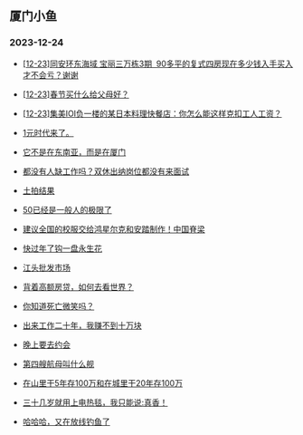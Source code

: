 ## 厦门小鱼 
### 2023-12-24

+ [[12-23]同安环东海域 宝丽三万栋3期  90多平的复式四房现在多少钱入手买入才不会亏？谢谢](http://bbs.xmfish.com/read-htm-tid-18124934.html)

+ [[12-23]春节买什么给父母好？](http://bbs.xmfish.com/read-htm-tid-18125067.html)

+ [[12-23]集美IOI负一楼的某日本料理快餐店：你怎么能这样克扣工人工资？](http://bbs.xmfish.com/read-htm-tid-18124980.html)

+ [1元时代来了。](http://bbs.xmfish.com/read-htm-tid-18124979.html)

+ [它不是在东南亚，而是在厦门](http://bbs.xmfish.com/read-htm-tid-18124961.html)

+ [都没有人缺工作吗？双休出纳岗位都没有来面试](http://bbs.xmfish.com/read-htm-tid-18124913.html)

+ [土拍结果](http://bbs.xmfish.com/read-htm-tid-18124895.html)

+ [50已经是一般人的极限了](http://bbs.xmfish.com/read-htm-tid-18125089.html)

+ [建议全国的校服交给鸿星尔克和安踏制作！中国脊梁](http://bbs.xmfish.com/read-htm-tid-18125033.html)

+ [快过年了钩一盘永生花](http://bbs.xmfish.com/read-htm-tid-18125005.html)

+ [江头批发市场](http://bbs.xmfish.com/read-htm-tid-18124959.html)

+ [背着高额房贷，如何去看世界？](http://bbs.xmfish.com/read-htm-tid-18125090.html)

+ [你知道死亡微笑吗？](http://bbs.xmfish.com/read-htm-tid-18125172.html)

+ [出来工作二十年，我赚不到十万块](http://bbs.xmfish.com/read-htm-tid-18125161.html)

+ [晚上要去约会](http://bbs.xmfish.com/read-htm-tid-18125128.html)

+ [第四艘航母叫什么舰](http://bbs.xmfish.com/read-htm-tid-18125202.html)

+ [在山里干5年存100万和在城里干20年存100万](http://bbs.xmfish.com/read-htm-tid-18125168.html)

+ [三十几岁就用上电热毯，我只能说:真香！](http://bbs.xmfish.com/read-htm-tid-18125065.html)

+ [哈哈哈，又在放线钓鱼了](http://bbs.xmfish.com/read-htm-tid-18125119.html)

